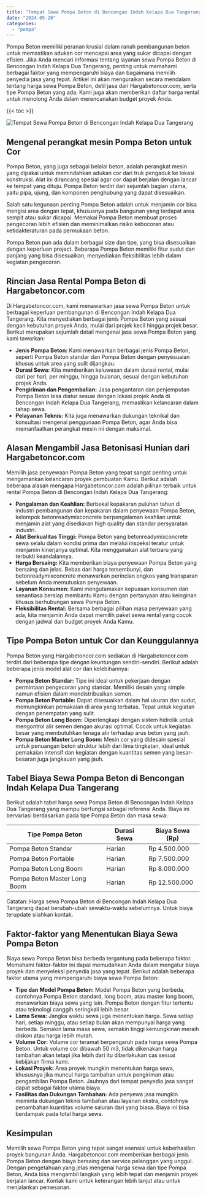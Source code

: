 ```yaml
---
title: "Tempat Sewa Pompa Beton di Bencongan Indah Kelapa Dua Tangerang"
date: "2024-05-20"
categories: 
  - "pompa"
---
```




Pompa Beton memiliki peranan krusial dalam ranah pembangunan beton untuk memastikan adukan cor mencapai area yang sukar dicapai dengan efisien. Jika Anda mencari informasi tentang layanan sewa Pompa Beton di Bencongan Indah Kelapa Dua Tangerang, penting untuk memahami berbagai faktor yang mempengaruhi biaya dan bagaimana memilih penyedia jasa yang tepat. Artikel ini akan menguraikan secara mendalam tentang harga sewa Pompa Beton, detil jasa dari Hargabetoncor.com, serta tipe Pompa Beton yang ada. Kami juga akan memberikan daftar harga rental untuk menolong Anda dalam merencanakan budget proyek Anda.

{{< toc >}}

![Tempat Sewa Pompa Beton di Bencongan Indah Kelapa Dua Tangerang](https://hargareadymixid.github.io/pompa/concrete-pump%20(23).png)

## Mengenal perangkat mesin Pompa Beton untuk Cor

Pompa Beton, yang juga sebagai belalai beton, adalah perangkat mesin yang dipakai untuk memindahkan adukan cor dari truk pengaduk ke lokasi konstruksi. Alat ini dirancang spesial agar cor dapat berjalan dengan lancar ke tempat yang dituju. Pompa Beton terdiri dari sejumlah bagian utama, yaitu pipa, ujung, dan komponen penghubung yang dapat disesuaikan.

Salah satu kegunaan penting Pompa Beton adalah untuk menjamin cor bisa mengisi area dengan tepat, khususnya pada bangunan yang terdapat area sempit atau sukar dicapai. Memakai Pompa Beton membuat proses pengecoran lebih efisien dan meminimalkan risiko kebocoran atau ketidakteraturan pada permukaan beton.

Pompa Beton pun ada dalam berbagai size dan tipe, yang bisa disesuaikan dengan keperluan project. Beberapa Pompa Beton memiliki fitur sudut dan panjang yang bisa disesuaikan, menyediakan fleksibilitas lebih dalam kegiatan pengecoran.

## Rincian Jasa Rental Pompa Beton di Hargabetoncor.com

Di Hargabetoncor.com, kami menawarkan jasa sewa Pompa Beton untuk berbagai keperluan pembangunan di Bencongan Indah Kelapa Dua Tangerang. Kita menyediakan berbagai jenis Pompa Beton yang sesuai dengan kebutuhan proyek Anda, mulai dari projek kecil hingga projek besar. Berikut merupakan sejumlah detail mengenai jasa sewa Pompa Beton yang kami tawarkan:

- **Jenis Pompa Beton:** Kami menawarkan berbagai jenis Pompa Beton, seperti Pompa Beton standar dan Pompa Beton dengan penyesuaian khusus untuk area yang sulit dijangkau.
- **Durasi Sewa:** Kita memberikan keluwesan dalam durasi rental, mulai dari per hari, per minggu, hingga bulanan, sesuai dengan kebutuhan projek Anda.
- **Pengiriman dan Pengembalian:** Jasa pengantaran dan penjemputan Pompa Beton bisa diatur sesuai dengan lokasi projek Anda di Bencongan Indah Kelapa Dua Tangerang, memastikan kelancaran dalam tahap sewa.
- **Pelayanan Teknis:** Kita juga menawarkan dukungan teknikal dan konsultasi mengenai penggunaan Pompa Beton, agar Anda bisa memanfaatkan perangkat mesin ini dengan maksimal.

## Alasan Mengambil Jasa Betonisasi Hunian dari Hargabetoncor.com

Memilih jasa penyewaan Pompa Beton yang tepat sangat penting untuk mengamankan kelancaran proyek pembuatan Kamu. Berikut adalah beberapa alasan mengapa Hargabetoncor.com adalah pilihan terbaik untuk rental Pompa Beton di Bencongan Indah Kelapa Dua Tangerang:

- **Pengalaman dan Keahlian:** Berbekal kepakaran puluhan tahun di industri pembangunan dan kepakaran dalam penyewaan Pompa Beton, kelompok betonreadymixconcrete berpengalaman keahlian untuk menjamin alat yang disediakan high quality dan standar persyaratan industri.
- **Alat Berkualitas Tinggi:** Pompa Beton yang betonreadymixconcrete sewa selalu dalam kondisi prima dan melalui inspeksi teratur untuk menjamin kinerjanya optimal. Kita menggunakan alat terbaru yang terbukti keandalannya.
- **Harga Bersaing:** Kita memberikan biaya penyewaan Pompa Beton yang bersaing dan jelas. Bebas dari harga tersembunyi, dan betonreadymixconcrete menawarkan perincian ongkos yang transparan sebelum Anda memutuskan penyewaan.
- **Layanan Konsumen:** Kami mengutamakan kepuasan konsumen dan senantiasa bersiap membantu Kamu dengan pertanyaan atau keinginan khusus berhubungan sewa Pompa Beton.
- **Fleksibilitas Rental:** Bersama berbagai pilihan masa penyewaan yang ada, kita menjamin Anda dapat memilih paket sewa rental yang cocok dengan jadwal dan budget proyek Anda Kamu.

## Tipe Pompa Beton untuk Cor dan Keunggulannya

Pompa Beton yang Hargabetoncor.com sediakan di Hargabetoncor.com terdiri dari beberapa tipe dengan keuntungan sendiri-sendiri. Berikut adalah beberapa jenis model alat cor dan kelebihannya:

- **Pompa Beton Standar:** Tipe ini ideal untuk pekerjaan dengan permintaan pengecoran yang standar. Memiliki desain yang simple namun efisien dalam mendistribusikan semen.
- **Pompa Beton Portable:** Dapat disesuaikan dalam hal ukuran dan sudut, memungkinkan pemakaian di area yang terbatas. Tepat untuk kegiatan dengan penempatan yang sulit.
- **Pompa Beton Long Boom:** Diperlengkapi dengan sistem hidrolik untuk mengontrol alir semen dengan akurasi optimal. Cocok untuk kegiatan besar yang membutuhkan tenaga alir terhadap arus beton yang jauh.
- **Pompa Beton Master Long Boom:** Mesin cor yang didesain spesial untuk penuangan beton struktur lebih dari lima tingkatan, ideal untuk pemakaian intensif dan kegiatan dengan kuantitas semen yang besar-besaran juga jangkauan yang jauh.

## Tabel Biaya Sewa Pompa Beton di Bencongan Indah Kelapa Dua Tangerang

Berikut adalah tabel harga sewa Pompa Beton di Bencongan Indah Kelapa Dua Tangerang yang mampu berfungsi sebagai referensi Anda. Biaya ini bervariasi berdasarkan pada tipe Pompa Beton dan masa sewa:

| Tipe Pompa Beton | Durasi Sewa | Biaya Sewa (Rp) |
| --- | --- | --- |
| Pompa Beton Standar | Harian | Rp 4.500.000 |
| Pompa Beton Portable | Harian | Rp 7.500.000 |
| Pompa Beton Long Boom | Harian | Rp 8.000.000 |
| Pompa Beton Master Long Boom | Harian | Rp 12.500.000 |

Catatan: Harga sewa Pompa Beton di Bencongan Indah Kelapa Dua Tangerang dapat berubah-ubah sewaktu-waktu sebelumnya. Untuk biaya terupdate silahkan kontak.

## Faktor-faktor yang Menentukan Biaya Sewa Pompa Beton

Biaya sewa Pompa Beton bisa berbeda tergantung pada beberapa faktor. Memahami faktor-faktor ini dapat memudahkan Anda dalam mengatur biaya proyek dan menyeleksi penyedia jasa yang tepat. Berikut adalah beberapa faktor utama yang mempengaruhi biaya sewa Pompa Beton:

- **Tipe dan Model Pompa Beton:** Model Pompa Beton yang berbeda, contohnya Pompa Beton standard, long boom, atau master long boom, menawarkan biaya sewa yang lain. Pompa Beton dengan fitur tertentu atau teknologi canggih seringkali lebih besar.
- **Lama Sewa:** Jangka waktu sewa juga menentukan harga. Sewa setiap hari, setiap minggu, atau setiap bulan akan mempunyai harga yang berbeda. Semakin lama masa sewa, semakin tinggi kemungkinan meraih diskon atau harga lebih murah.
- **Volume Cor:** Volume cor teramat berpengaruh pada harga sewa Pompa Beton. Untuk volume cor dibawah 50 m3, tidak dikenakan harga tambahan akan tetapi jika lebih dari itu diberlakukan cas sesuai kebijakan firma kami.
- **Lokasi Proyek:** Area proyek mungkin menentukan harga sewa, khususnya jika muncul harga tambahan untuk pengiriman atau pengambilan Pompa Beton. Jauhnya dari tempat penyedia jasa sangat dapat sebagai faktor utama biaya.
- **Fasilitas dan Dukungan Tambahan:** Ada penyewa jasa mungkin meminta dukungan teknis tambahan atau layanan ekstra, contohnya penambahan kuantitas volume saluran dari yang biasa. Biaya ini bisa berdampak pada total harga sewa.

## Kesimpulan

Memilih sewa Pompa Beton yang tepat sangat esensial untuk keberhasilan proyek bangunan Anda. Hargabetoncor.com memberikan berbagai jenis Pompa Beton dengan biaya bersaing dan service pelanggan yang unggul. Dengan pengetahuan yang jelas mengenai harga sewa dan tipe Pompa Beton, Anda bisa mengambil langkah yang lebih tepat dan menjamin proyek berjalan lancar. Kontak kami untuk keterangan lebih lanjut atau untuk menjalankan pemesanan.
